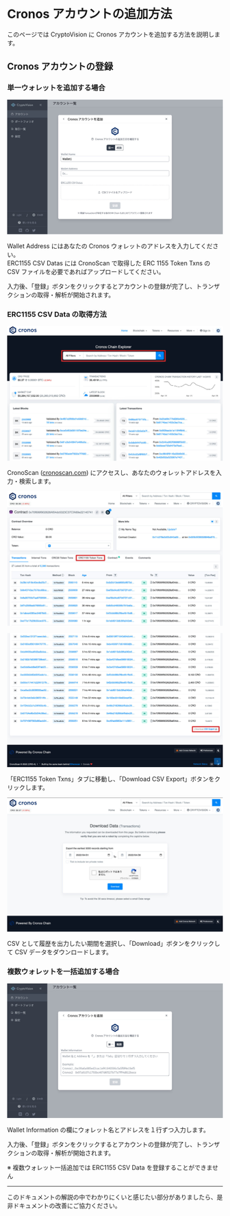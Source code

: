 # Cronos アカウントの追加方法

このページでは CryptoVision に Cronos アカウントを追加する方法を説明します。

## Cronos アカウントの登録

### 単一ウォレットを追加する場合

![](../../assets/img/account-chain-cronos-ja-1.jpg)

Wallet Address にはあなたの Cronos ウォレットのアドレスを入力してください。  
ERC1155 CSV Datas には CronoScan で取得した ERC 1155 Token Txns の CSV ファイルを必要であればアップロードしてください。

入力後、「登録」ボタンをクリックするとアカウントの登録が完了し、トランザクションの取得・解析が開始されます。

### ERC1155 CSV Data の取得方法

![](../../assets/img/account-chain-cronos-3.jpg)

CronoScan ([cronoscan.com](https://cronoscan.com)) にアクセスし、あなたのウォレットアドレスを入力・検索します。

![](../../assets/img/account-chain-cronos-4.jpg)

![](../../assets/img/account-chain-cronos-5.jpg)

「ERC1155 Token Txns」タブに移動し、「Download CSV Export」ボタンをクリックします。

![](../../assets/img/account-chain-cronos-6.jpg)

CSV として履歴を出力したい期間を選択し、「Download」ボタンをクリックして CSV データをダウンロードします。

### 複数ウォレットを一括追加する場合

![](../../assets/img/account-chain-cronos-ja-2.jpg)

Wallet Information の欄にウォレット名とアドレスを１行ずつ入力します。

入力後、「登録」ボタンをクリックするとアカウントの登録が完了し、トランザクションの取得・解析が開始されます。

※ 複数ウォレット一括追加では ERC1155 CSV Data を登録することができません

---

このドキュメントの解説の中でわかりにくいと感じたい部分がありましたら、是非ドキュメントの改善にご協力ください。
